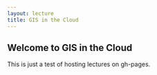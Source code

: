 ```yaml
---
layout: lecture
title: GIS in the Cloud
---
```


## Welcome to GIS in the Cloud

This is just a test of hosting lectures on gh-pages.

<script async class="speakerdeck-embed" data-id="08190f70ce690131a8cd564ad4407ede" data-ratio="1.41436464088398" src="//speakerdeck.com/assets/embed.js"></script>
